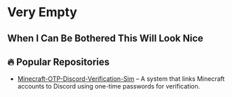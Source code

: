 # Very Empty

## When I Can Be Bothered This Will Look Nice




## 🔥 Popular Repositories

- [Minecraft-OTP-Discord-Verification-Sim](https://github.com/BackAgainSpin/Minecraft-OTP-Discord-Verification-Sim) – A system that links Minecraft accounts to Discord using one-time passwords for verification.


